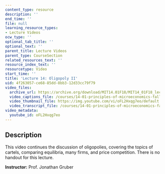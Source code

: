 ```yaml
---
content_type: resource
description: ''
end_time: ''
file: null
learning_resource_types:
- Lecture Videos
ocw_type: ''
optional_tab_title: ''
optional_text: ''
parent_title: Lecture Videos
parent_type: CourseSection
related_resources_text: ''
resource_index_text: ''
resourcetype: Video
start_time: ''
title: 'Lecture 14: Oligopoly II'
uid: 4f263057-ce68-85dd-8bb3-12d33cc79f79
video_files:
  archive_url: https://archive.org/download/MIT14.01F18/MIT14_01F18_lec14_300k.mp4
  video_captions_file: /courses/14-01-principles-of-microeconomics-fall-2018/2db7d50d56785519b7867457f032fdf2_oFL2Hxqg7eo.vtt
  video_thumbnail_file: https://img.youtube.com/vi/oFL2Hxqg7eo/default.jpg
  video_transcript_file: /courses/14-01-principles-of-microeconomics-fall-2018/534535f1aff601c22fbbe526e53d20ef_oFL2Hxqg7eo.pdf
video_metadata:
  youtube_id: oFL2Hxqg7eo
---
```


Description
-----------

This video continues the discussion of oligopolies, covering the topics of cartels, comparing equilibria, many firms, and price competition. There is no handout for this lecture. 

**Instructor:** Prof. Jonathan Gruber

